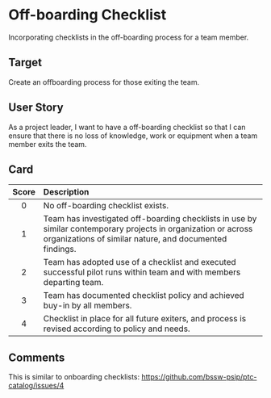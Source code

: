 # Off-boarding Checklist
Incorporating checklists in the off-boarding process for a team member.

## Target
Create an offboarding process for those exiting the team.

## User Story
As a project leader, I want to have a off-boarding checklist so that I can ensure that there is no loss of knowledge, work or equipment when a team member exits the team.

## Card

| Score         | Description |
| :-------------: | :------------- |
| 0 | No off-boarding checklist exists. |
| 1 | Team has investigated off-boarding checklists in use by similar contemporary projects in organization or across organizations of similar nature, and documented findings. |
| 2 | Team has adopted use of a checklist and executed successful pilot runs within team and with members departing team. |
| 3 | Team has documented checklist policy and achieved buy-in by all members. |
| 4 | Checklist in place for all future exiters, and process is revised according to policy and needs. |


## Comments

This is similar to onboarding checklists: https://github.com/bssw-psip/ptc-catalog/issues/4
